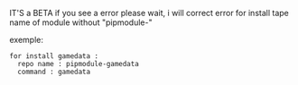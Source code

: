 IT'S a BETA
if you see a error please wait, i will correct error
for install tape name of module without "pipmodule-"

exemple:

    for install gamedata :
      repo name : pipmodule-gamedata
      command : gamedata
